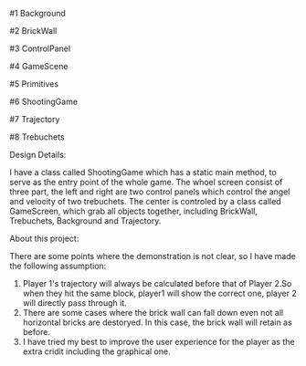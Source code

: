 #1 Background

#2 BrickWall

#3 ControlPanel

#4 GameScene

#5 Primitives

#6 ShootingGame

#7 Trajectory

#8 Trebuchets

Design Details:

I have a class called ShootingGame which has a static main method, to serve as the entry point of the whole game. The whoel screen consist of three part, the left and right are two control panels which control the angel and velocity of two trebuchets. The center is controled by a class called GameScreen, which grab all objects together, including BrickWall, Trebuchets, Background and Trajectory.

About this project:

There are some points where the demonstration is not clear, so I have made the 
following assumption:
1. Player 1's trajectory will always be calculated before that of Player 2.So when they hit the same block, player1 will show the correct one, player 2 will directly pass through it.
2. There are some cases where the brick wall can fall down even not all horizontal bricks are destoryed. In this case, the brick wall will retain as before.
3. I have tried my best to improve the user experience for the player as the extra cridit including the graphical one.

